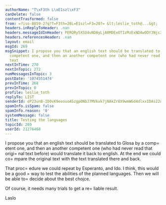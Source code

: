 ```yaml
---
authorName: "T\xF3th L\xE1szl\xF3"
canDelete: false
contentTrasformed: false
from: =?iso-8859-2?q?T=F3th=20L=E1szl=F3=20?= &lt;leslie_toth@...&gt;
headers.inReplyToHeader: .nan
headers.messageIdInHeader: PERQRy5XSU4uNDAyLjA0MDExOTIzMzExNDAwODY3Njc3NzRAZHJvdHBvc3RhLmh1Pg==
headers.referencesHeader: .nan
layout: email
msgId: 269
msgSnippet: I propose you that an english text should be translated to Glosa by a
  competent one, and then an another competent one (who had never read that original
  text
nextInTime: 270
nextInTopic: 272
numMessagesInTopic: 3
postDate: '1074551474'
prevInTime: 268
prevInTopic: 0
profile: leslie_toth
replyTo: LIST
senderId: oP23unB-ID0vK9eoouoASzgp0NbJ7MVkxk7jNAkZr8X9wmWGd4dlxxIDAs22dWIy-U0x6rG3EpEv3uBlJw2f3PY_U-wrE8inDZgo7HiaNPiZR2XvcCJO87sJGi4EzZ9McDPoQzkL-UJU
spamInfo.isSpam: false
spamInfo.reason: '0'
systemMessage: false
title: Testing the languages
topicId: 269
userId: 21276468
---
```



I propose you that an english text should be translated to Glosa by a comp=
etent one, and then an another competent one (who had never read that origi=
nal text before) would translate it back to english. At the end we could co=
mpare the original text with the text translated there and back.

That proc=
edure we could repeat by Esperanto, and Ido. I think, this would be a good =
way to test the abilities of the planned languages. Then we will be able to=
 decide about the best chojce.

Of course, it needs many trials to get a re=
liable result.

Laslo


